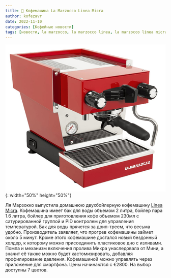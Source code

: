 ```yaml
---
title: 📰 Кофемашина La Marzocco Linea Micra
author: kofezavr
date: 2022-11-10
categories: [Кофейные новости]
tags: [новости, la marzocco, la marzocco linea, la marzocco linea micra, кофемашина]
--- 
```

![](/assets/img/posts/22/11/la-marzocco-linea-micra.jpg){: width="50%" height="50%"}

Ля Марзокко выпустила домашнюю двухбойлерную кофемашину [Linea Micra](https://international.lamarzoccohome.com/en/product/linea-micra/). Кофемашина имеет бак для воды объемом 2 литра, бойлер пара 1.6 литра, бойлер для приготовления кофе объемом 230мл с сатурированной группой и PID контролем для управления температурой. Бак для воды прячется за дрип-треем, что весьма удобно. Производитель заявляет, что прогрев кофемашины займет около 5 минут. Кроме этого кофемашине достался новый бездонный холдер, к которому можно присоединить пластиковое дно с изливами. Помпа и механизм включения пролива Микра унаследовала от Мини, а значит её также можно будет кастомизировать, добавляя профилирование давления. Кофемашиной можно управлять через приложение для смартфона. Цены начинаются с €2800. На выбор доступны 7 цветов.
